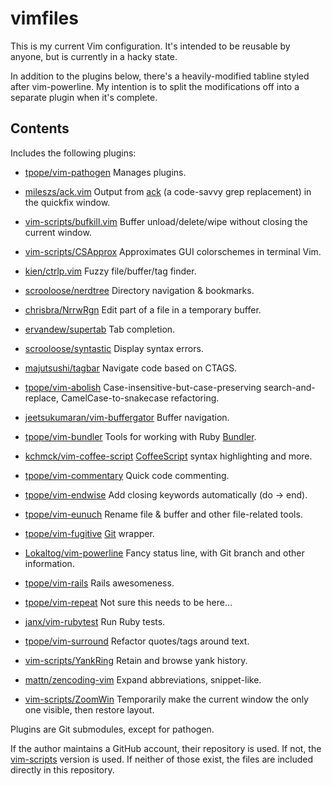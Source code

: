 vimfiles
========

This is my current Vim configuration.  It's intended to be reusable by anyone, but is currently in a hacky state.

In addition to the plugins below, there's a heavily-modified tabline styled after vim-powerline.  My intention is to split the modifications off into a separate plugin when it's complete.

Contents
--------

Includes the following plugins:

* [tpope/vim-pathogen](https://github.com/tpope/vim-pathogen)
  Manages plugins.

* [mileszs/ack.vim](https://github.com/mileszs/ack.vim.git)
  Output from [ack](http://betterthangrep.com/) (a code-savvy grep replacement) in the quickfix window.

* [vim-scripts/bufkill.vim](https://github.com/vim-scripts/bufkill.vim.git)
  Buffer unload/delete/wipe without closing the current window.

* [vim-scripts/CSApprox](https://github.com/vim-scripts/CSApprox.git)
  Approximates GUI colorschemes in terminal Vim.

* [kien/ctrlp.vim](https://github.com/kien/ctrlp.vim.git)
  Fuzzy file/buffer/tag finder.

* [scrooloose/nerdtree](https://github.com/scrooloose/nerdtree.git)
  Directory navigation & bookmarks.

* [chrisbra/NrrwRgn](https://github.com/chrisbra/NrrwRgn.git)
  Edit part of a file in a temporary buffer.

* [ervandew/supertab](https://github.com/ervandew/supertab.git)
  Tab completion.

* [scrooloose/syntastic](https://github.com/scrooloose/syntastic.git)
  Display syntax errors.

* [majutsushi/tagbar](https://github.com/majutsushi/tagbar.git)
  Navigate code based on CTAGS.

* [tpope/vim-abolish](https://github.com/tpope/vim-abolish.git)
  Case-insensitive-but-case-preserving search-and-replace, CamelCase-to-snakecase refactoring.

* [jeetsukumaran/vim-buffergator](https://github.com/jeetsukumaran/vim-buffergator.git)
  Buffer navigation.

* [tpope/vim-bundler](https://github.com/tpope/vim-bundler.git)
  Tools for working with Ruby [Bundler](http://gembundler.com).

* [kchmck/vim-coffee-script](https://github.com/kchmck/vim-coffee-script.git)
  [CoffeeScript](http://coffeescript.org) syntax highlighting and more.

* [tpope/vim-commentary](https://github.com/tpope/vim-commentary.git)
  Quick code commenting.

* [tpope/vim-endwise](https://github.com/tpope/vim-endwise.git)
  Add closing keywords automatically (do -> end).

* [tpope/vim-eunuch](https://github.com/tpope/vim-eunuch.git)
  Rename file & buffer and other file-related tools.

* [tpope/vim-fugitive](https://github.com/tpope/vim-fugitive.git)
  [Git](http://git-scm.com) wrapper.

* [Lokaltog/vim-powerline](https://github.com/Lokaltog/vim-powerline.git)
  Fancy status line, with Git branch and other information.

* [tpope/vim-rails](https://github.com/tpope/vim-rails.git)
  Rails awesomeness.

* [tpope/vim-repeat](https://github.com/tpope/vim-repeat.git)
  Not sure this needs to be here...

* [janx/vim-rubytest](https://github.com/janx/vim-rubytest.git)
  Run Ruby tests.

* [tpope/vim-surround](https://github.com/tpope/vim-surround.git)
  Refactor quotes/tags around text.

* [vim-scripts/YankRing](https://github.com/vim-scripts/YankRing.vim.git)
  Retain and browse yank history.

* [mattn/zencoding-vim](https://github.com/mattn/zencoding-vim)
  Expand abbreviations, snippet-like.

* [vim-scripts/ZoomWin](https://github.com/vim-scripts/ZoomWin.git)
  Temporarily make the current window the only one visible, then restore layout.

Plugins are Git submodules, except for pathogen.

If the author maintains a GitHub account, their repository is used.  If not,
the [vim-scripts](https://github.com/vim-scripts) version is used.  If
neither of those exist, the files are included directly in this repository.
